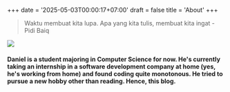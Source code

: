 +++
date = '2025-05-03T00:00:17+07:00'
draft = false
title = 'About'
+++
> Waktu membuat kita lupa. Apa yang kita tulis, membuat kita ingat
> \- Pidi Baiq

![](https://student-activity.binus.ac.id/himti/wp-content/uploads/sites/13/2023/03/IMG-20240326-WA0011-Daniel-Budiharto.jpg)

#### Daniel is a student majoring in Computer Science for now. He's currently taking an internship in a software development company at home (yes, he's working from home) and found coding quite monotonous. He tried to pursue a new hobby other than reading. Hence, this blog.